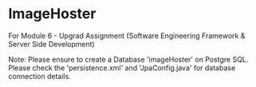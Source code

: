 # ImageHoster
For Module 6 - Upgrad Assignment (Software Engineering Framework &amp; Server Side Development)

Note: Please ensure to create a Database 'imageHoster' on Postgre SQL. Please check the 'persistence.xml' and 'JpaConfig.java' for database connection details.
